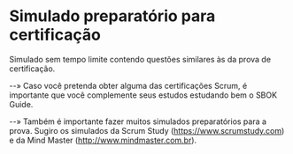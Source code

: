 # Simulado preparatório para certificação

Simulado sem tempo limite contendo questões similares às da prova de certificação.

--» Caso você pretenda obter alguma das certificações Scrum, é importante que você complemente seus estudos estudando bem o SBOK Guide.

--» Também é importante fazer muitos simulados preparatórios para a prova. 
Sugiro os simulados da Scrum Study (https://www.scrumstudy.com) e da Mind Master (http://www.mindmaster.com.br).
